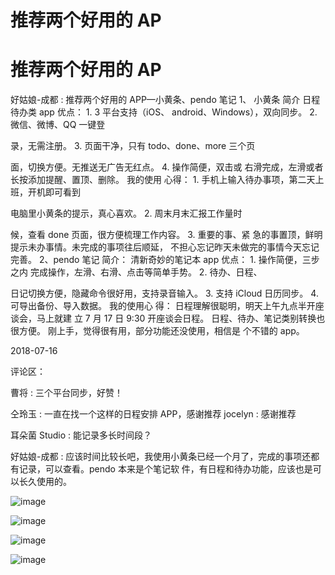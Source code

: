 # 推荐两个好用的 AP

# 推荐两个好用的 AP

好姑娘-成都 : 推荐两个好用的 APP—小黄条、pendo 笔记 1、 小黄条 简介 日程待办类 app 优点： 1\. 3 平台支持（iOS、 android、Windows），双向同步。 2\. 微信、微博、QQ 一键登

录，无需注册。 3\. 页面干净，只有 todo、done、more 三个页

面，切换方便。无推送无广告无红点。 4\. 操作简便，双击或 右滑完成，左滑或者长按添加提醒、置顶、删除。 我的使用 心得： 1\. 手机上输入待办事项，第二天上班，开机即可看到

电脑里小黄条的提示，真心喜欢。 2\. 周末月末汇报工作量时

候，查看 done 页面，很方便梳理工作内容。 3\. 重要的事、紧 急的事置顶，鲜明提示未办事情。未完成的事项往后顺延， 不担心忘记昨天未做完的事情今天忘记完善。 2、pendo 笔记 简介： 清新奇妙的笔记本 app 优点： 1\. 操作简便，三步之内 完成操作，左滑、右滑、点击等简单手势。 2\. 待办、日程、

日记切换方便，隐藏命令很好用，支持录音输入。 3\. 支持 iCloud 日历同步。 4\. 可导出备份、导入数据。 我的使用心 得： 日程理解很聪明，明天上午九点半开座谈会，马上就建 立 7 月 17 日 9:30 开座谈会日程。 日程、待办、笔记类别转换也 很方便。 刚上手，觉得很有用，部分功能还没使用，相信是 个不错的 app。

2018-07-16

评论区：

曹将 : 三个平台同步，好赞！

仝玲玉 : 一直在找一个这样的日程安排 APP，感谢推荐 jocelyn : 感谢推荐

耳朵菌 Studio : 能记录多长时间段？

好姑娘-成都 : 应该时间比较长吧，我使用小黄条已经一个月了，完成的事项还都有记录，可以查看。pendo 本来是个笔记软 件，有日程和待办功能，应该也是可以长久使用的。

![image](img/Image_099.png)

![image](img/Image_100.png)

![image](img/Image_101.png)

![image](img/Image_102.png)